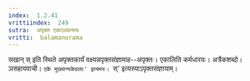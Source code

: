 ```yaml
---
index:  1.2.41
vrittiindex:  249
sutra:  अपृक्त एकाऽल्प्रत्ययः
vritti:  balamanorama 
---
```


सखान् स् इति स्थिते अपृक्तकार्यं वक्ष्यन्नपृक्तसंज्ञामाह--अपृक्तः। एकालिति कर्मधारयः। अत्रैकशब्दो।ञसहायवाची। `एके मुख्यान्यकेवलाः' इत्यमरः। `स्' इत्यस्याऽपृक्तसंज्ञायाम्।

